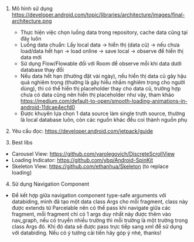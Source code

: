 1. Mô hình sử dụng
   https://developer.android.com/topic/libraries/architecture/images/final-architecture.png
    - Thực hiện việc chọn luồng data trong repository, cache data cũng tại đây luôn
    - Luồng data chuẩn: Lấy local data -> hiển thị (data cũ)
      -> nếu chưa load/data hết hạn -> load online -> save local -> observe để hiển thị data mới
    - Sử dụng Flow/Flowable đối với Room để observe mỗi khi data dưới database thay đổi
    - Nếu data hết hạn (thường đặt vài ngày), nếu hiển thị data cũ gây hậu quả nghiêm trọng (thường
      là gây hiểu nhầm nghiêm trọng cho người dùng), thì có thể hiển thị placeholder thay cho data
      cũ, trường hợp chưa có data cũng nên hiển thị placeholder như vậy, tham khảo
      https://medium.com/default-to-open/smooth-loading-animations-in-android-11dcae4ecfd0
    - Được khuyên lựa chọn 1 data source làm single truth source, thường là local database luôn, còn
      các nguồn khác đều coi thành nguồn phụ

2. Yêu cầu đọc: https://developer.android.com/jetpack/guide

3. Best libs

- Carousel View: https://github.com/yarolegovich/DiscreteScrollView
- Loading Indicator: https://github.com/ybq/Android-SpinKit
- Skeleton View: https://github.com/ethanhua/Skeleton (to replace loading)

4. Sử dụng Navigation Component

- Để kết hợp giữa navigation component type-safe arguments với databiding, mình đã tạo một data
  class Args cho mỗi fragment, class này được extends từ Parcelable nên có thể pass khi navigate
  giữa các fragment, mỗi fragment chỉ có 1 args duy nhất này được thêm vào nav_graph, nếu có truyền
  nhiều trường thì mỗi trường là một trường trong class Args đó. Khi đó data sẽ được pass trực tiếp
  sang xml để sử dụng với databiding. Nếu có ý tưởng cải tiến hãy góp ý nhé, thanks!
